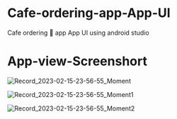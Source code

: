 # Cafe-ordering-app-App-UI
Cafe ordering 🚛 app App UI using android studio 

# App-view-Screenshort


![Record_2023-02-15-23-56-55_Moment](https://user-images.githubusercontent.com/90745717/219196043-5dabf29f-f38e-43b9-87e3-451d2b6513db.jpg)

![Record_2023-02-15-23-56-55_Moment1](https://user-images.githubusercontent.com/90745717/219195975-c2a081a1-9c89-4d9c-9480-197708aadf44.jpg)

![Record_2023-02-15-23-56-55_Moment2](https://user-images.githubusercontent.com/90745717/219195856-9cfc4780-2ce7-4498-80c1-ce11812ff7f1.jpg)
